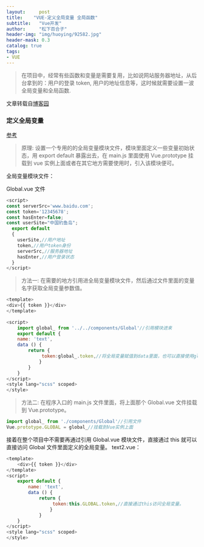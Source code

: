 ```yaml
---
layout:     post
title:    "VUE-定义全局变量 全局函数"
subtitle:   "Vue开发"
author:     "松下百合子"
header-img: "img/huoying/92582.jpg"
header-mask: 0.3
catalog: true
tags:
- VUE
---
```


> 在项目中，经常有些函数和变量是需要复用，比如说网站服务器地址，从后台拿到的：用户的登录 token, 用户的地址信息等，这时候就需要设置一波全局变量和全局函数.

文章转载自[博客园](https://www.cnblogs.com/liuyishi/p/9459289.html) 



### 定义全局变量

[参考](https://www.jianshu.com/p/39553cc705ea) 

> 原理: 设置一个专用的的全局变量模块文件，模块里面定义一些变量初始状态，用 export default 暴露出去，在 main.js 里面使用 Vue.prototype 挂载到 vue 实例上面或者在其它地方需要使用时，引入该模块便可。

全局变量模块文件：

Global.vue 文件

```javascript
<script>
const serverSrc='www.baidu.com';
const token='12345678';
const hasEnter=false;
const userSite="中国钓鱼岛";
  export default
  {
    userSite,//用户地址
    token,//用户token身份
    serverSrc,//服务器地址
    hasEnter,//用户登录状态
  }
</script>
```

> 方法一: 在需要的地方引用进全局变量模块文件，然后通过文件里面的变量名字获取全局变量参数值。

```javascript
<template>
<div>{{ token }}</div>
</template>
     
<script>
    import global_ from '../../components/Global'//引用模块进来
    export default {
    name: 'text',
    data () {
        return {
             token:global_.token,//将全局变量赋值到data里面，也可以直接使用global_.token
            }
        }
    }
</script>
<style lang="scss" scoped>
</style>
```

> 方法二: 在程序入口的 main.js 文件里面，将上面那个 Global.vue 文件挂载到 Vue.prototype。

```javascript
import global_ from './components/Global'//引用文件
Vue.prototype.GLOBAL = global_//挂载到Vue实例上面
```

接着在整个项目中不需要再通过引用 Global.vue 模块文件，直接通过 this 就可以直接访问 Global 文件里面定义的全局变量。
text2.vue：

```javascript
<template>
    <div>{{ token }}</div>
</template>
<script>
    export default {
        name: 'text',
        data () {
            return {
                 token:this.GLOBAL.token,//直接通过this访问全局变量。
                }
            }
    }
</script>
<style lang="scss" scoped>
</style>
```














